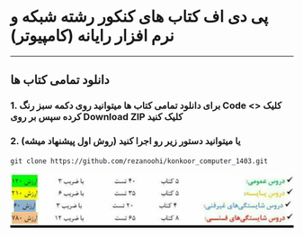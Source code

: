 # پی دی اف کتاب های کنکور رشته شبکه و نرم افزار رایانه (کامپیوتر)

---

## دانلود تمامی کتاب ها

### 1. برای دانلود تمامی کتاب ها میتوانید روی دکمه سبز رنگ Code <> کلیک کرده سپس بر روی Download ZIP کلیک کنید

### 2. یا میتوانید دستور زیر رو اجرا کنید (روش اول پیشنهاد میشه)

```
git clone https://github.com/rezanoohi/konkoor_computer_1403.git
```

![تعداد سوالات دروس](تعداد%20سوالات%20دروس.jpg)

